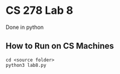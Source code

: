 # CS 278 Lab 8

Done in python

## How to Run on CS Machines


```
cd <source folder>
python3 lab8.py
```
